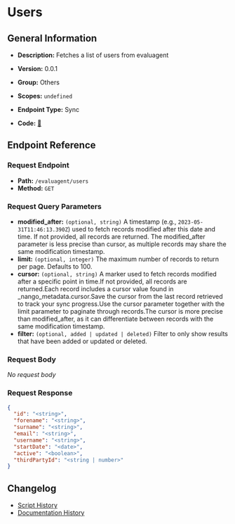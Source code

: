 # Users

## General Information

- **Description:** Fetches a list of users from evaluagent

- **Version:** 0.0.1
- **Group:** Others
- **Scopes:** `undefined`
- **Endpoint Type:** Sync
- **Code:** [🔗](https://github.com/NangoHQ/integration-templates/tree/main/integrations/evaluagent/syncs/users.ts)


## Endpoint Reference

### Request Endpoint

- **Path:** `/evaluagent/users`
- **Method:** `GET`

### Request Query Parameters

- **modified_after:** `(optional, string)` A timestamp (e.g., `2023-05-31T11:46:13.390Z`) used to fetch records modified after this date and time. If not provided, all records are returned. The modified_after parameter is less precise than cursor, as multiple records may share the same modification timestamp.
- **limit:** `(optional, integer)` The maximum number of records to return per page. Defaults to 100.
- **cursor:** `(optional, string)` A marker used to fetch records modified after a specific point in time.If not provided, all records are returned.Each record includes a cursor value found in _nango_metadata.cursor.Save the cursor from the last record retrieved to track your sync progress.Use the cursor parameter together with the limit parameter to paginate through records.The cursor is more precise than modified_after, as it can differentiate between records with the same modification timestamp.
- **filter:** `(optional, added | updated | deleted)` Filter to only show results that have been added or updated or deleted.

### Request Body

_No request body_

### Request Response

```json
{
  "id": "<string>",
  "forename": "<string>",
  "surname": "<string>",
  "email": "<string>",
  "username": "<string>",
  "startDate": "<date>",
  "active": "<boolean>",
  "thirdPartyId": "<string | number>"
}
```

## Changelog

- [Script History](https://github.com/NangoHQ/integration-templates/commits/main/integrations/evaluagent/syncs/users.ts)
- [Documentation History](https://github.com/NangoHQ/integration-templates/commits/main/integrations/evaluagent/syncs/users.md)

<!-- END  GENERATED CONTENT -->

